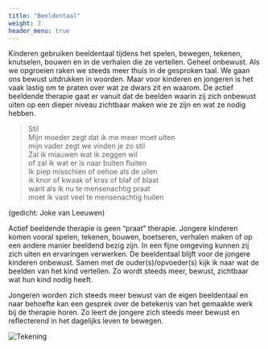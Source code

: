 ```yaml
---
title: "Beeldentaal"
weight: 3
header_menu: true
---
```


Kinderen gebruiken beeldentaal tijdens het spelen, bewegen, tekenen, knutselen, bouwen en in de verhalen die ze vertellen. Geheel onbewust. Als we opgroeien raken we steeds meer thuis in de gesproken taal. We gaan ons bewust uitdrukken in woorden. Maar voor kinderen en jongeren is het vaak lastig om te praten over wat ze dwars zit en waarom. De actief beeldende therapie gaat er vanuit dat de beelden waarin zij zich onbewust uiten op een dieper niveau zichtbaar maken wie ze zijn en wat ze nodig hebben.

> Stil  
> Mijn moeder zegt dat ik me meer moet uiten  
> mijn vader zegt we vinden je zo stil  
> Zal ik miauwen wat ik zeggen wil  
> of zal ik wat er is naar buiten fluiten  
> Ik piep misschien of oehoe als de uilen  
> ik knor of kwaak of kras of blaf of blaat  
> want als ik nu te mensenachtig praat  
> moet ik vast veel te mensenachtig huilen

(gedicht: Joke van Leeuwen)

Actief beeldende therapie is geen “praat” therapie. Jongere kinderen komen vooral spelen, tekenen, bouwen, boetseren, verhalen maken of op een andere manier beeldend bezig zijn. In een fijne omgeving kunnen zij zich uiten en ervaringen verwerken. De beeldentaal blijft voor de jongere kinderen onbewust. Samen met de ouder(s)/opvoeder(s) kijk ik naar wat de beelden van het kind vertellen. Zo wordt steeds meer, bewust, zichtbaar wat hun kind nodig heeft.

Jongeren worden zich steeds meer bewust van de eigen beeldentaal en naar behoefte kan een gesprek over de betekenis van het gemaakte werk bij de therapie horen. Zo leert de jongere zich steeds meer bewust en reflecterend in het dagelijks leven te bewegen.

![Tekening](images/tekening.jpeg)
